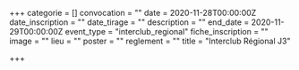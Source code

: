 +++
categorie = []
convocation = ""
date = 2020-11-28T00:00:00Z
date_inscription = ""
date_tirage = ""
description = ""
end_date = 2020-11-29T00:00:00Z
event_type = "interclub_regional"
fiche_inscription = ""
image = ""
lieu = ""
poster = ""
reglement = ""
title = "Interclub Régional J3"

+++
